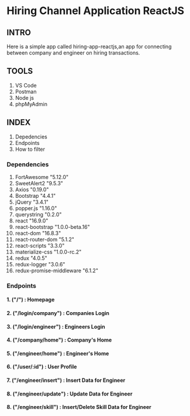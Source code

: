 # Hiring Channel Application ReactJS


## INTRO
Here is a simple app called hiring-app-reactjs,an app for connecting between company and engineer on hiring transactions.

## TOOLS
1. VS Code
2. Postman
3. Node js
4. phpMyAdmin

## INDEX
1. Depedencies
2. Endpoints
3. How to filter

### Dependencies
1. FortAwesome "5.12.0"
2. SweetAlert2  "9.5.3"
3. Axios "0.19.0"
4. Bootstrap  "4.4.1"
5. jQuery "3.4.1"
6. popper.js  "1.16.0"
7. querystring  "0.2.0"
8. react "16.9.0"
9. react-bootstrap "1.0.0-beta.16"
10. react-dom "16.8.3"
11. react-router-dom "5.1.2"
12. react-scripts "3.3.0"
13. materialize-css "1.0.0-rc.2"
14. redux "4.0.5"
15. redux-logger "3.0.6"
16. redux-promise-middleware "6.1.2"

### Endpoints

#### 1. ("/") : Homepage
#### 2. ("/login/company") : Companies Login
#### 3. ("/login/engineer") : Engineers Login
#### 4. ("/company/home") : Company's Home
#### 5. ("/engineer/home") : Engineer's Home
#### 6. ("/user/:id") : User Profile
#### 7. ("/engineer/insert") : Insert Data for Engineer
#### 8. ("/engineer/update") : Update Data for Engineer
#### 8. ("/engineer/skill") : Insert/Delete Skill Data for Engineer

